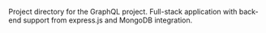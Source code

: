 Project directory for the GraphQL project. Full-stack application with back-end support from express.js and MongoDB integration. 